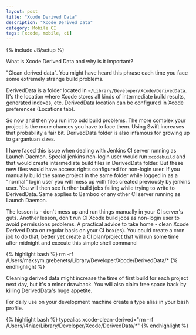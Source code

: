 ```yaml
---
layout: post
title: "Xcode Derived Data"
description: "Xcode Derived Data"
category: Mobile CI
tags: [xcode, mobile, ci]
---
```

{% include JB/setup %}

What is Xcode Derived Data and why is it important?

<!--more-->

"Clean derived data". You might have heard this phrase each time you face some extremely strange build problems.

DerivedData is a folder located in `~/Library/Developer/Xcode/DerivedData`. It's the location where Xcode stores all kinds of intermediate build results, generated indexes, etc. DerivedData location can be configured in Xcode preferences (Locations tab).

So now and then you run into odd build problems. The more complex your project is the more chances you have to face them. Using Swift increases that probability a fair bit. DerivedData folder is also infamous for growing up to gargantuan sizes.

I have faced this issue when dealing with Jenkins CI server running as Launch Daemon. Special jenkins non-login user would run `xcodebuild` and that would create intermediate build files in DerivedData folder. But these new files would have access rights configured for non-login user. If you manually build the same project in the same folder while logged in as a "normal" login user you will mess up with files created previously by jenkins user. You will then see further build jobs failing while trying to write to DerivedData. Same applies to Bamboo or any other CI server running as Launch Daemon.

The lesson is - don't mess up and run things manually in your CI server's guts. Another lesson, don't run CI Xcode build jobs as non-login user to avoid permissions problems. A practical advice to take home - clean Xcode Derived Data on regular basis on your CI box(es). You could create a cron job to do that, better yet create a CI plan/project that will run some time after midnight and execute this simple shell command

{% highlight bash %}
rm -rf /Users/maksym.grebenets/Library/Developer/Xcode/DerivedData/*
{% endhighlight %}

Cleaning derived data might increase the time of first build for each project next day, but it's a minor drawback. You will also claim free space back by killing DerivedData's huge appetite.

For daily use on your development machine create a type alias in your bash profile.

{% highlight bash %}
typealias xcode-clean-derived="rm -rf /Users/i4niac/Library/Developer/Xcode/DerivedData/*"
{% endhighlight %}
